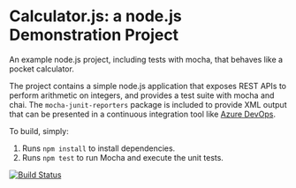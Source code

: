 Calculator.js: a node.js Demonstration Project
==============================================
An example node.js project, including tests with mocha, that behaves like
a pocket calculator.

The project contains a simple node.js application that exposes REST APIs
to perform arithmetic on integers, and provides a test suite with mocha
and chai.  The `mocha-junit-reporters` package is included to provide XML
output that can be presented in a continuous integration tool like
[Azure DevOps](https://azure.com/devops).

To build, simply:

1. Runs `npm install` to install dependencies.
2. Runs `npm test` to run Mocha and execute the unit tests.


[![Build Status](https://dev.azure.com/odinyao-az-400/Integrating%20External%20Source%20Control%20with%20Azure%20Pipelines/_apis/build/status/Odin7288.calculator?branchName=master)](https://dev.azure.com/odinyao-az-400/Integrating%20External%20Source%20Control%20with%20Azure%20Pipelines/_build/latest?definitionId=9&branchName=master)
